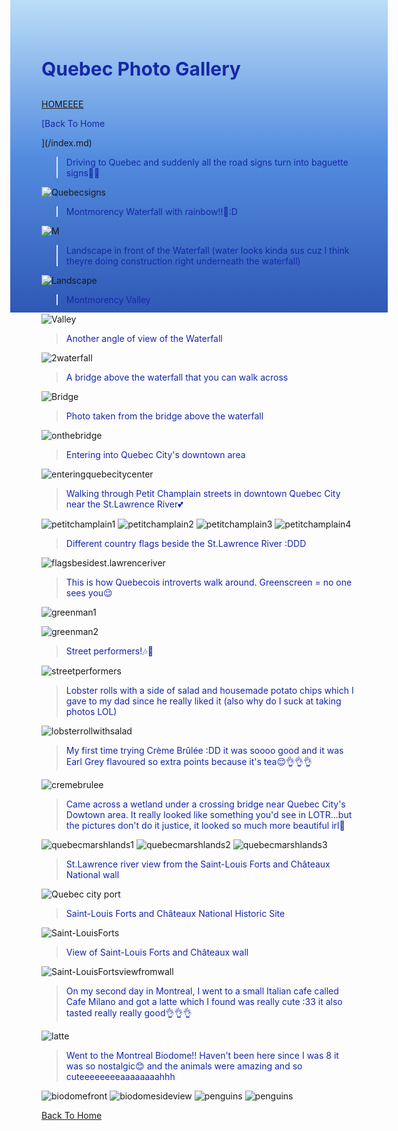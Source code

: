  <head>
<style>
body {
    height: 400px;
    background: linear-gradient(to bottom, #bbddf7 0%, #538cdf 50%, #2f58b6 100%)
}
</style>
</head>
 
 
 <h1 style="font-size:30px;"><p style="color:#1627a7;">Quebec Photo Gallery</p></h1>

<a href="https://jqiao6835.github.io/Qiaowo.github.io/" target="blank"><i class="fab fa-instagram fa-lg"></i>HOMEEEE</a>


<p style="color:#1627a7;">[Back To Home</p>](/index.md)
<br>

><p style="color:#1627a7;">Driving to Quebec and suddenly all the road signs turn into baguette signs👀🥖</p>
![Quebecsigns](/quebecphotos/Quebecsigns.jpg)

><p style="color:#1627a7;">Montmorency Waterfall with rainbow!!🌈:D</p>
![M](/quebecphotos/Montmorencywaterfall.jpg)

><p style="color:#1627a7;">Landscape in front of the Waterfall (water looks kinda sus cuz I think theyre doing construction right underneath the waterfall)</p>
![Landscape](/quebecphotos/Landscape1.jpg)

><p style="color:#1627a7;">Montmorency Valley</p>
![Valley](/quebecphotos/Montmorency_Valley.jpg)

><p style="color:#1627a7;">Another angle of view of the Waterfall</p>
![2waterfall](/quebecphotos/Waterfall2.jpg)

><p style="color:#1627a7;">A bridge above the waterfall that you can walk across</p>
![Bridge](/quebecphotos/Bridgeee.jpg)

><p style="color:#1627a7;">Photo taken from the bridge above the waterfall</p>
![onthebridge](/quebecphotos/onthebridge.jpg)

><p style="color:#1627a7;">Entering into Quebec City's downtown area</p>
![enteringquebecitycenter](/quebecphotos/enteringquebecitycenter.jpg)

><p style="color:#1627a7;">Walking through Petit Champlain streets in downtown Quebec City near the St.Lawrence River💕</p>
![petitchamplain1](/quebecphotos/petitchamplain1.jpg)
![petitchamplain2](/quebecphotos/petitchamplain2.jpg)
![petitchamplain3](/quebecphotos/petitchamplain3.jpg)
![petitchamplain4](/quebecphotos/petitchamplain4.jpg)

><p style="color:#1627a7;">Different country flags beside the St.Lawrence River :DDD</p>
![flagsbesidest.lawrenceriver](/quebecphotos/flagsbesidest.lawrenceriver.jpg)

><p style="color:#1627a7;">This is how Quebecois introverts walk around. Greenscreen = no one sees you😌</p>
![greenman1](/quebecphotos/greenman1.jpg)

![greenman2](/quebecphotos/greenman2.jpg)

><p style="color:#1627a7;">Street performers!🎶🎻</p>
![streetperformers](/quebecphotos/streetperformers.jpg)

><p style="color:#1627a7;">Lobster rolls with a side of salad and housemade potato chips which I gave to my dad since he really liked it (also why do I suck at taking photos LOL)</p>
![lobsterrollwithsalad](/quebecphotos/lobsterrollwithsalad.jpg)

><p style="color:#1627a7;">My first time trying Crème Brûlée :DD it was soooo good and it was Earl Grey flavoured so extra points because it's tea😌👌👌👌</p>
![cremebrulee](/quebecphotos/cremebrulee.jpg)

><p style="color:#1627a7;">Came across a wetland under a crossing bridge near Quebec City's Dowtown area. It really looked like something you'd see in LOTR...but the pictures don't do it justice, it looked so much more beautiful irl💖</p>
![quebecmarshlands1](/quebecphotos/quebecmarshlands1.jpg)
![quebecmarshlands2](/quebecphotos/quebecmarshlands2.jpg)
![quebecmarshlands3](/quebecphotos/quebecmarshlands3.jpg)

><p style="color:#1627a7;">St.Lawrence river view from the Saint-Louis Forts and Châteaux National wall</p>
![Quebec city port](/quebecphotos/quebeccityport.jpg)

><p style="color:#1627a7;">Saint-Louis Forts and Châteaux National Historic Site</p>
![Saint-LouisForts](/quebecphotos/Saint-LouisForts.jpg)

><p style="color:#1627a7;">View of Saint-Louis Forts and Châteaux wall</p>
![Saint-LouisFortsviewfromwall](/quebecphotos/Saint-LouisFortsviewfromwall.jpg)

><p style="color:#1627a7;">On my second day in Montreal, I went to a small Italian cafe called Cafe Milano and got a latte which I found was really cute :33 it also tasted really really good👌👌👌</p>
![latte](/quebecphotos/latte.jpg)

><p style="color:#1627a7;">Went to the Montreal Biodome!! Haven't been here since I was 8 it was so nostalgic😊 and the animals were amazing and so cuteeeeeeeeaaaaaaaahhh</p>
![biodomefront](/quebecphotos/biodomefront.jpg)
![biodomesideview](/quebecphotos/biodomesideview.jpg)
![penguins](/quebecphotos/penguins.jpg)
![penguins](/quebecphotos/penguins.jpg)

[Back To Home](/index.md)